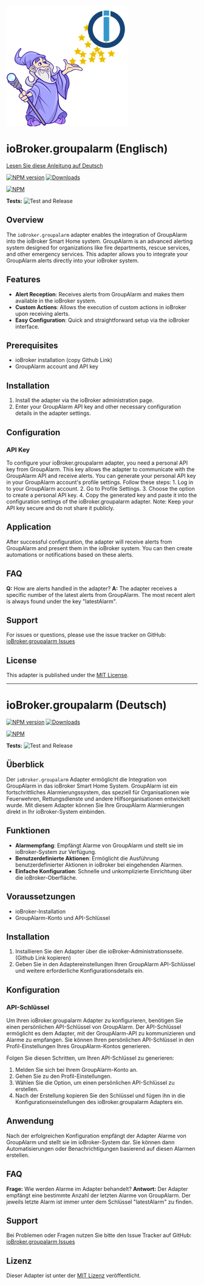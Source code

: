 ![Logo](admin/groupalarm.png)
# ioBroker.groupalarm (Englisch)
[Lesen Sie diese Anleitung auf Deutsch](#iobrokergroupalarm-deutsch)

[![NPM version](https://img.shields.io/npm/v/iobroker.groupalarm.svg)](https://www.npmjs.com/package/iobroker.groupalarm)
[![Downloads](https://img.shields.io/npm/dm/iobroker.groupalarm.svg)](https://www.npmjs.com/package/iobroker.groupalarm)

[![NPM](https://nodei.co/npm/iobroker.groupalarm.png?downloads=true)](https://nodei.co/npm/iobroker.groupalarm/)

**Tests:** ![Test and Release](https://github.com/Slusha/ioBroker.groupalarm/workflows/Test%20and%20Release/badge.svg)

## Overview
The `ioBroker.groupalarm` adapter enables the integration of GroupAlarm into the ioBroker Smart Home system. GroupAlarm is an advanced alerting system designed for organizations like fire departments, rescue services, and other emergency services. This adapter allows you to integrate your GroupAlarm alerts directly into your ioBroker system.

## Features
- **Alert Reception**: Receives alerts from GroupAlarm and makes them available in the ioBroker system.
- **Custom Actions**: Allows the execution of custom actions in ioBroker upon receiving alerts.
- **Easy Configuration**: Quick and straightforward setup via the ioBroker interface.

## Prerequisites
- ioBroker installation (copy Github Link)
- GroupAlarm account and API key

## Installation
1. Install the adapter via the ioBroker administration page.
2. Enter your GroupAlarm API key and other necessary configuration details in the adapter settings.

## Configuration
### API Key
To configure your ioBroker.groupalarm adapter, you need a personal API key from GroupAlarm. This key allows the adapter to communicate with the GroupAlarm API and receive alerts. 
You can generate your personal API key in your GroupAlarm account's profile settings. Follow these steps:
    1. Log in to your GroupAlarm account.
    2. Go to Profile Settings.
    3. Choose the option to create a personal API key.
    4. Copy the generated key and paste it into the configuration settings of the ioBroker.groupalarm adapter.
Note: Keep your API key secure and do not share it publicly.

## Application
After successful configuration, the adapter will receive alerts from GroupAlarm and present them in the ioBroker system. You can then create automations or notifications based on these alerts.

## FAQ
**Q:** How are alerts handled in the adapter?
**A:** The adapter receives a specific number of the latest alerts from GroupAlarm. The most recent alert is always found under the key "latestAlarm".

## Support
For issues or questions, please use the issue tracker on GitHub: [ioBroker.groupalarm Issues](https://github.com/Slusha/ioBroker.groupalarm/issues)

## License
This adapter is published under the [MIT License](LICENSE).

---

# ioBroker.groupalarm (Deutsch)

[![NPM version](https://img.shields.io/npm/v/iobroker.groupalarm.svg)](https://www.npmjs.com/package/iobroker.groupalarm)
[![Downloads](https://img.shields.io/npm/dm/iobroker.groupalarm.svg)](https://www.npmjs.com/package/iobroker.groupalarm)

[![NPM](https://nodei.co/npm/iobroker.groupalarm.png?downloads=true)](https://nodei.co/npm/iobroker.groupalarm/)

**Tests:** ![Test and Release](https://github.com/Slusha/ioBroker.groupalarm/workflows/Test%20and%20Release/badge.svg)


## Überblick
Der `ioBroker.groupalarm` Adapter ermöglicht die Integration von GroupAlarm in das ioBroker Smart Home System. GroupAlarm ist ein fortschrittliches Alarmierungssystem, das speziell für Organisationen wie Feuerwehren, Rettungsdienste und andere Hilfsorganisationen entwickelt wurde. Mit diesem Adapter können Sie Ihre GroupAlarm Alarmierungen direkt in Ihr ioBroker-System einbinden.

## Funktionen
- **Alarmempfang**: Empfängt Alarme von GroupAlarm und stellt sie im ioBroker-System zur Verfügung.
- **Benutzerdefinierte Aktionen**: Ermöglicht die Ausführung benutzerdefinierter Aktionen in ioBroker bei eingehenden Alarmen.
- **Einfache Konfiguration**: Schnelle und unkomplizierte Einrichtung über die ioBroker-Oberfläche.

## Voraussetzungen
- ioBroker-Installation
- GroupAlarm-Konto und API-Schlüssel

## Installation
1. Installieren Sie den Adapter über die ioBroker-Administrationsseite. (Github Link kopieren)
2. Geben Sie in den Adaptereinstellungen Ihren GroupAlarm API-Schlüssel und weitere erforderliche Konfigurationsdetails ein.

## Konfiguration

### API-Schlüssel
Um Ihren ioBroker.groupalarm Adapter zu konfigurieren, benötigen Sie einen persönlichen API-Schlüssel von GroupAlarm. Der API-Schlüssel ermöglicht es dem Adapter, mit der GroupAlarm-API zu kommunizieren und Alarme zu empfangen. Sie können Ihren persönlichen API-Schlüssel in den Profil-Einstellungen Ihres GroupAlarm-Kontos generieren.

Folgen Sie diesen Schritten, um Ihren API-Schlüssel zu generieren:
1. Melden Sie sich bei Ihrem GroupAlarm-Konto an.
2. Gehen Sie zu den Profil-Einstellungen.
3. Wählen Sie die Option, um einen persönlichen API-Schlüssel zu erstellen.
4. Nach der Erstellung kopieren Sie den Schlüssel und fügen ihn in die Konfigurationseinstellungen des ioBroker.groupalarm Adapters ein.

## Anwendung
Nach der erfolgreichen Konfiguration empfängt der Adapter Alarme von GroupAlarm und stellt sie im ioBroker-System dar. Sie können dann Automatisierungen oder Benachrichtigungen basierend auf diesen Alarmen erstellen.

## FAQ
**Frage:** Wie werden Alarme im Adapter behandelt?
**Antwort:** Der Adapter empfängt eine bestimmte Anzahl der letzten Alarme von GroupAlarm. Der jeweils letzte Alarm ist immer unter dem Schlüssel "latestAlarm" zu finden.

## Support
Bei Problemen oder Fragen nutzen Sie bitte den Issue Tracker auf GitHub: [ioBroker.groupalarm Issues](https://github.com/Slusha/ioBroker.groupalarm/issues)

## Lizenz
Dieser Adapter ist unter der [MIT Lizenz](LICENSE) veröffentlicht.
